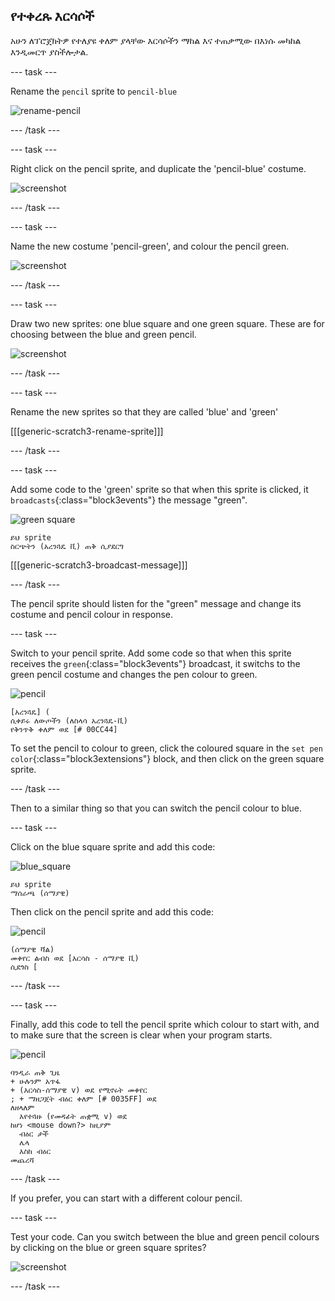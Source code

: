 ## የተቀረጹ እርሳሶች

አሁን ለፕሮጀክትዎ የተለያዩ ቀለም ያላቸው እርሳሶችን ማከል እና ተጠቃሚው በእነሱ መካከል እንዲመርጥ ያስችሎታል.

\--- task \---

Rename the `pencil` sprite to `pencil-blue`

![rename-pencil](images/rename-pencil.png)

\--- /task \---

\--- task \---

Right click on the pencil sprite, and duplicate the 'pencil-blue' costume.

![screenshot](images/paint-blue-duplicate.png)

\--- /task \---

\--- task \---

Name the new costume 'pencil-green', and colour the pencil green.

![screenshot](images/paint-pencil-green.png)

\--- /task \---

\--- task \---

Draw two new sprites: one blue square and one green square. These are for choosing between the blue and green pencil.

![screenshot](images/paint-selectors.png)

\--- /task \---

\--- task \---

Rename the new sprites so that they are called 'blue' and 'green'

[[[generic-scratch3-rename-sprite]]]

\--- /task \---

\--- task \---

Add some code to the 'green' sprite so that when this sprite is clicked, it `broadcasts`{:class="block3events"} the message "green".

![green square](images/green_square.png)

```blocks3
ይህ sprite
ስርጭትን (አረንጓዴ ቪ) ጠቅ ሲያደርግ
```

[[[generic-scratch3-broadcast-message]]]

\--- /task \---

The pencil sprite should listen for the "green" message and change its costume and pencil colour in response.

\--- task \---

Switch to your pencil sprite. Add some code so that when this sprite receives the `green`{:class="block3events"} broadcast, it switchs to the green pencil costume and changes the pen colour to green.

![pencil](images/pencil.png)

```blocks3
[አረንጓዴ] (
ሲቀይሩ ለውጦችን (ለስላሳ አረንጓዴ-ቪ)
የቅንጥቅ ቀለም ወደ [# 00CC44]
```

To set the pencil to colour to green, click the coloured square in the `set pen color`{:class="block3extensions"} block, and then click on the green square sprite.

\--- /task \---

Then to a similar thing so that you can switch the pencil colour to blue.

\--- task \---

Click on the blue square sprite and add this code:

![blue_square](images/blue_square.png)

```blocks3
ይህ sprite
ማሰራጫ (ሰማያዊ)
```

Then click on the pencil sprite and add this code:

![pencil](images/pencil.png)

```blocks3
(ሰማያዊ ቫል)
መቀየር ልብስ ወደ [እርሳስ - ሰማያዊ ቪ)
ሲደጎስ [
```

\--- /task \---

\--- task \---

Finally, add this code to tell the pencil sprite which colour to start with, and to make sure that the screen is clear when your program starts.

![pencil](images/pencil.png)

```blocks3
ባንዲራ ጠቅ ጊዜ
+ ሁሉንም አጥፋ
+ (እርሳስ-ሰማያዊ v) ወደ የሚኖሩት መቀየር
; + ማዘጋጀት ብዕር ቀለም [# 0035FF] ወደ
ለዘላለም
  እየተጓዙ (የመዳፊት ጠቋሚ v) ወደ
ከሆነ <mouse down?> ከዚያም
  ብዕር ታች
  ሌላ
  እስከ ብዕር
መጨረሻ
```

\--- /task \---

If you prefer, you can start with a different colour pencil.

\--- task \---

Test your code. Can you switch between the blue and green pencil colours by clicking on the blue or green square sprites?

![screenshot](images/paint-pens-test.png)

\--- /task \---